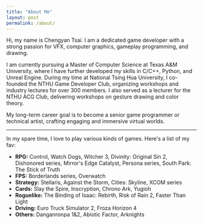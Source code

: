 ```yaml
---
title: "About Me"
layout: post
permalink: /about/
---
```


Hi, my name is Chengyan Tsai. I am a dedicated game developer with a strong passion for VFX, computer graphics, gameplay programming, and drawing.

I am currently pursuing a Master of Computer Science at Texas A&M University, where I have further developed my skills in C/C++, Python, and Unreal Engine. During my time at National Tsing Hua University, I co-founded the NTHU Game Developer Club, organizing workshops and industry lectures for over 300 members. I also served as a lecturer for the NTHU ACG Club, delivering workshops on gesture drawing and color theory.

My long-term career goal is to become a senior game programmer or technical artist, crafting engaging and immersive virtual worlds.

---

In my spare time, I love to play various kinds of games. 
Here's a list of my fav:
- **RPG:** Control, Watch Dogs, Witcher 3, Divinity: Original Sin 2, Dishonored series, Mirror's Edge Catalyst, Persona series, South Park: The Stick of Truth
- **FPS:** Borderlands series, Overwatch
- **Strategy:** Stellaris, Against the Storm, Cities: Skyline, XCOM series
- **Cards:** Slay the Spire, Inscryption, Chrono Ark, Yugioh
- **Roguelike:** The Binding of Isaac: Rebirth, Risk of Rain 2, Faster Than Light
- **Driving:** Euro Truck Simulator 2, Froza Horizon 4
- **Others:** Danganronpa 1&2, Abiotic Factor, Arknights